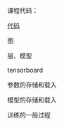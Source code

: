课程代码：

[代码](https://github.com/Bruce-Ch/BDMI-learn/blob/main/class10.ipynb)

图

层、模型

tensorboard

参数的存储和载入

模型的存储和载入

训练的一般过程